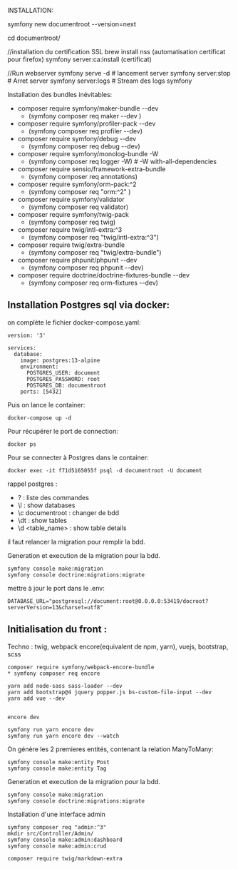 INSTALLATION:

symfony new documentroot --version=next

cd documentroot/

//installation du certification SSL
brew install nss (automatisation certificat pour firefox)
symfony server:ca:install (certificat)

//Run webserver
symfony serve -d # lancement server
symfony server:stop # Arret server
symfony server:logs # Stream des logs symfony

Installation des bundles inévitables:

* composer require symfony/maker-bundle --dev
    * (symfony composer req maker --dev )
* composer require symfony/profiler-pack --dev
    * (symfony composer req profiler --dev)
* composer require symfony/debug --dev
    * (symfony composer req debug --dev)
* composer require symfony/monolog-bundle -W
    * (symfony composer req logger -W) # -W with-all-dependencies
* composer require sensio/framework-extra-bundle
    * (symfony composer req annotations)
* composer require symfony/orm-pack:^2
    * (symfony composer req "orm:^2" )
* composer require symfony/validator
    * (symfony composer req validator)
* composer require symfony/twig-pack
    * (symfony composer req twig)
* composer require twig/intl-extra:^3
    * (symfony composer req "twig/intl-extra:^3")
* composer require twig/extra-bundle
    * (symfony composer req "twig/extra-bundle")
* composer require phpunit/phpunit --dev
    * (symfony composer req phpunit --dev)
* composer require doctrine/doctrine-fixtures-bundle --dev
    * (symfony composer req orm-fixtures --dev)

## Installation Postgres sql via docker:

on complète le fichier docker-compose.yaml:

```
version: '3'

services:
  database:
    image: postgres:13-alpine
    environment:
      POSTGRES_USER: document
      POSTGRES_PASSWORD: root
      POSTGRES_DB: documentroot
    ports: [5432]
```

Puis on lance le container:
```
docker-compose up -d
```
Pour récupérer le port de connection:
```
docker ps
```
Pour se connecter à Postgres dans le container:

```
docker exec -it f71d5165055f psql -d documentroot -U document
```

rappel postgres :
* \? : liste des commandes
* \l : show databases
* \c documentroot : changer de bdd
* \dt : show tables
* \d <table_name> : show table details

il faut relancer la migration pour remplir la bdd.

Generation et execution de la migration pour la bdd.
```
symfony console make:migration
symfony console doctrine:migrations:migrate
```

mettre à jour le port dans le .env:
```
DATABASE_URL="postgresql://document:root@0.0.0.0:53419/docroot?serverVersion=13&charset=utf8"
```


## Initialisation du front :

Techno :
twig, webpack encore(equivalent de npm, yarn), vuejs, bootstrap, scss



```
composer require symfony/webpack-encore-bundle
* symfony composer req encore

yarn add node-sass sass-loader --dev
yarn add bootstrap@4 jquery popper.js bs-custom-file-input --dev
yarn add vue --dev


encore dev

symfony run yarn encore dev
symfony run yarn encore dev --watch
```

On génère les 2 premieres entités, contenant la relation ManyToMany:
```
symfony console make:entity Post
symfony console make:entity Tag
```

Generation et execution de la migration pour la bdd.
```
symfony console make:migration
symfony console doctrine:migrations:migrate
```

Installation d'une interface admin
```
symfony composer req "admin:^3"
mkdir src/Controller/Admin/
symfony console make:admin:dashboard
symfony console make:admin:crud
```

```
composer require twig/markdown-extra
```
